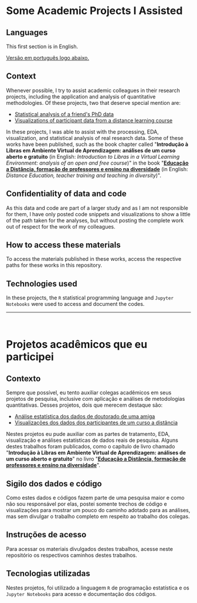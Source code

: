 # Some Academic Projects I Assisted
 ## Languages
 This first section is in English. 
 
 [Versão em português logo abaixo.](#portuguese)
 
 ## Context
 Whenever possible, I try to assist academic colleagues in their research projects, including the application and analysis of quantitative methodologies. Of these projects, two that deserve special mention are:
- [Statistical analysis of a friend's PhD data](./Statistical%20analysis%20of%20a%20friend's%20PhD%20data/)
- [Visualizations of participant data from a distance learning course](./Visualizations%20of%20participant%20data%20from%20a%20distance%20learning%20course/)

In these projects, I was able to assist with the processing, EDA, visualization, and statistical analysis of real research data. Some of these works have been published, such as the book chapter called "**Introdução à Libras em Ambiente Virtual de Aprendizagem: análises de um curso aberto e gratuito** (in English: *Introduction to Libras in a Virtual Learning Environment: analysis of an open and free course*)" in the book "**[Educação a Distância, formação de professores e ensino na diversidade](https://www.edesp.ufscar.br/arquivos/livros/e-book-educacao-a-distancia-formacao-de-professores-e-ensino-na-diversidade.pdf)** (in English: *Distance Education, teacher training and teaching in diversity*)".
 
 ## Confidentiality of data and code
As this data and code are part of a larger study and as I am not responsible for them, I have only posted code snippets and visualizations to show a little of the path taken for the analyses, but without posting the complete work out of respect for the work of my colleagues.
 
 ## How to access these materials
To access the materials published in these works, access the respective paths for these works in this repository.
 
 ## Technologies used
In these projects, the ```R``` statistical programming language and ```Jupyter Notebooks``` were used to access and document the codes.
 
 ____
 <br>
 
 # <p id="portuguese">Projetos acadêmicos que eu participei</p>
 ## Contexto
 Sempre que possível, eu tento auxiliar colegas acadêmicos em seus projetos de pesquisa, inclusive com aplicação e análises de metodologias quantitativas. Desses projetos, dois que merecem destaque são:
 - [Análise estatística dos dados de doutorado de uma amiga](./Statistical%20analysis%20of%20a%20friend's%20PhD%20data/)
 - [Visualizações dos dados dos participantes de um curso a distância](./Visualizations%20of%20participant%20data%20from%20a%20distance%20learning%20course/)
 
 Nestes projetos eu pude auxiliar com as partes de tratamento, EDA, visualização e análises estatísticas de dados reais de pesquisa. Alguns destes trabalhos foram publicados, como o capítulo de livro chamado "**Introdução à Libras em Ambiente Virtual de Aprendizagem: análises de um curso aberto e gratuito**" no livro "**[Educação a Distância, formação de professores e ensino na diversidade](https://www.edesp.ufscar.br/arquivos/livros/e-book-educacao-a-distancia-formacao-de-professores-e-ensino-na-diversidade.pdf)**".
 
 ## Sigilo dos dados e código
 Como estes dados e códigos fazem parte de uma pesquisa maior e como não sou responsável por elas, postei somente trechos de código e visualizações para mostrar um pouco do caminho adotado para as análises, mas sem divulgar o trabalho completo em respeito ao trabalho dos colegas.
 
 ## Instruções de acesso
 Para acessar os materiais divulgados destes trabalhos, acesse neste repositório os respectivos caminhos destes trabalhos.
 
 ## Tecnologias utilizadas
 Nestes projetos, foi utilizado a linguagem ```R``` de programação estatística e os ```Jupyter Notebooks``` para acesso e documentação dos códigos.
 